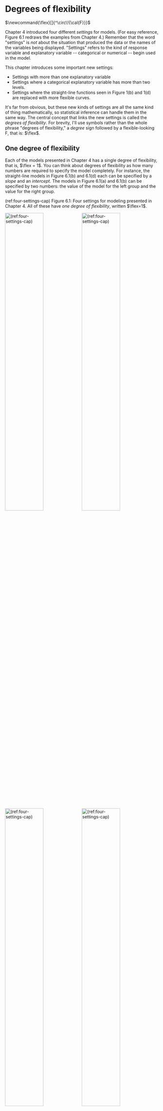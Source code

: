 # Degrees of flexibility



$\newcommand{\flex}[]{^\circ\!{\cal{F}}}$

Chapter 4 introduced four different *settings* for models. (For easy reference, Figure 6.1 redraws the examples from Chapter 4.) Remember that the word "settings" is *not* about the situation that produced  the data or the names of the variables being displayed. "Settings" refers to the kind of response variable and explanatory variable -- categorical or numerical -- begin used in the model.

This chapter introduces some important new settings:

- Settings with more than one explanatory variable
- Settings where a categorical explanatory variable has more than two levels.
- Settings where the straight-line functions seen in Figure 1(b) and 1(d) are replaced with more flexible curves.

It's far from obvious, but these new kinds of settings are all the same kind of thing mathematically, so statistical inference can handle them in the same way. The central concept that links the new settings is called the *degrees of flexibility*.  For brevity, I'll use symbols rather than the whole phrase  "degrees of flexibility," a *degree* sign followed  by  a  flexible-looking F, that is: $\flex$.

## One degree of flexibility

Each of the models presented in Chapter 4 has a single degree of flexibility, that is, $\flex = 1$. You can think about degrees of flexibility as how many numbers are required to specify the model completely. For instance, the straight-line models in Figure 6.1(b) and 6.1(d) each can be specified by a *slope* and an *intercept*. The models in Figure 6.1(a) and 6.1(b) can be specified by two numbers: the value of the model for the left group and the value for the right group.

(ref:four-settings-cap) Figure 6.1: Four settings for modeling presented in Chapter 4. All of  these have *one degree of flexibility*, written $\flex=1$.

<div class="figure" style="text-align: FALSE">
<img src="060-Degrees-of-flexibility_files/figure-html/four-settings-1.png" alt="(ref:four-settings-cap)" width="50%" /><img src="060-Degrees-of-flexibility_files/figure-html/four-settings-2.png" alt="(ref:four-settings-cap)" width="50%" /><img src="060-Degrees-of-flexibility_files/figure-html/four-settings-3.png" alt="(ref:four-settings-cap)" width="50%" /><img src="060-Degrees-of-flexibility_files/figure-html/four-settings-4.png" alt="(ref:four-settings-cap)" width="50%" />
<p class="caption">(ref:four-settings-cap)</p>
</div>

In talking about descriptions of models, rather than using the  word *number*, we use *coefficient*. This is no big deal, but when you see the word *coefficient* you'll have a distinct hint that we are talking about  the shape of a model. And we'll be able to say things like "the *number*  of *coefficients*" to refer to how many coefficients are needed to specify the model.

The degree of flexibility of a model is defined to be the number  of coefficients needed to completely specify the model *minus one*. You might wonder, "Why subtract one from the number of coefficients?" Just a convention. You'll see some justification for it in Chapter 8, *Simple means and proportions*, where we will work with models with *zero degrees of freedom*, which is to say, one coefficient.

## Multiple degrees of flexibility

Let's look at some examples of models where there is more than one degree of freedom. To start, Figure 2 shows a model with two degrees of freedom: $\flex =  2$.

(ref:two-df-cap) Three coefficients are needed to specify the model  values for a model where the 3-level categorical variable `Species` is the explanatory variable.

<div class="figure" style="text-align: FALSE">
<img src="060-Degrees-of-flexibility_files/figure-html/two-df-1.png" alt="(ref:two-df-cap)" width="80%" />
<p class="caption">(ref:two-df-cap)</p>
</div>

The data in Figure 2 are from a classic study involving the differences and similarities among three species of iris plants. The response variable is the flower petal width (quantitative) and the explanatory variable is the species of the plant (categorical). A complete description  of the model would involve three coefficients, one for each of the species of iris. Three coefficients corresponds to $\flex = 2$.

If the explanatory variable had four levels, there would be $\flex=3$, and so on.

There's just a single explanatory variable in Figure 2 (albeit one with three categorical levels). Many models have more  than one explanatory variable. Figure 3 shows an example, where the response variable is height and bother mother's height and child's sex are being used as explanatory variables.

The model in Figure 3 consists of two straight lines. Each line is specified by a slope and an  intercept, meaning that four coefficients are needed. Thus, $\flex=3$.

You may notice that the two lines in Figure 3 have slightly different slopes. Often, modelers try to economize with degrees of flexibility by using the same slope for each line. This would reduce the degrees of freedom to  $\flex = 2$. (The decision of whether to use a common slope or two potentially different slopes is often made using the tools of statistical inference, but we are getting ahead of the story.)


<div class="figure" style="text-align: FALSE">
<img src="060-Degrees-of-flexibility_files/figure-html/mother-plus-sex-1.png" alt="(ref:mother-plus-sex-cap)" width="80%" />
<p class="caption">(ref:mother-plus-sex-cap)</p>
</div>

(ref:mother-plus-sex-cap) Figure 3: A model of height with two explanatory variables: the mother's height and the child's sex. Each  explanatory variable added to a model makes it possible  for  the model more faithfully to reproduce the response variable.

## Covariates

This is a good time to introduce an important concept in statistical modeling. It doesn't have directly to do with the mechanics of statistical inference, but it is critical to interpreting models with multiple explanatory variables.

Often, there is particular interest in the relationship between two variables. Galton's interest was in the relationship  between the parents' height and the child's height. There may be other factors involved in the system -- with height a major factor is the sex of the child, but there could be others such as nutrition,  health, etc.

Common sense suggests holding these other factors constant so that you can look specifically at the single explanatory variable of particular interest. In the 1880s, Galton did this by considering only the heights of boys rather than the heights of all children. Within a few years of Galton's work, statisticians had developed techniques to build models with multiple explanatory variables, like Figure 3, which broadened the notion  of "holding other factors constant" to include accounting for those factors in a model. 

The factors that the modeler wants to hold constant are called *covariates*.  Really this is just a name for an explanatory variable which is not of direct interest to the modeler but which the modeler thinks might be playing a role in the system and can't be ignored.

It takes just the most basic notion of biology to realize that when it comes to the relationship between mother's and child's height another potentially important covariate is the height of the father. Figure 4 shows two such models. The model in 4(a) was constructed to have 3 degrees of freedom; 4(b) has 7 degrees of freedom.

(ref:mother-plus-sex-father-cap) Figure 4. Two models of child's height versus mother's height. Father's height and child's sex are included as explanatory variables. Although father's height is a quantitative variable, the graph shows the model for only three, evenly spaced, discrete values.

<div class="figure" style="text-align: FALSE">
<img src="060-Degrees-of-flexibility_files/figure-html/mother-plus-sex-father-1.png" alt="(ref:mother-plus-sex-father-cap)" width="80%" /><img src="060-Degrees-of-flexibility_files/figure-html/mother-plus-sex-father-2.png" alt="(ref:mother-plus-sex-father-cap)" width="80%" />
<p class="caption">(ref:mother-plus-sex-father-cap)</p>
</div>

Comparing the two models, you might see how a larger $\flex$ corresponds to increased flexibility. 

You might also note from Figure 4 that the model with 8 degrees of freedom  suggests that the taller is that  father, the more influence the mother has on child's height. The methods of statistical inference let us examine whether this claim is actually justified.

## Flexibility, literally

Chapter 5 imagined a contest between two students, Linus and Curly, for the best model. Let's return to that example, but now we'll construct some models that are more  *flexible* than a straight line.

(ref:several-df-cap) Figure 5: (a) a flat model -- zero  degrees of flexibility, $\flex=0$; (b) a straight-line model -- one degree of flexibility,  $\flex = 1$;  (c) a  model with one bend -- two degrees of flexibility, $\flex  = 2$; (d) a model with two bends -- three degrees of flexibility, $\flex = 3$.

<div class="figure" style="text-align: FALSE">
<img src="060-Degrees-of-flexibility_files/figure-html/several-df-1.png" alt="(ref:several-df-cap)" width="50%" /><img src="060-Degrees-of-flexibility_files/figure-html/several-df-2.png" alt="(ref:several-df-cap)" width="50%" /><img src="060-Degrees-of-flexibility_files/figure-html/several-df-3.png" alt="(ref:several-df-cap)" width="50%" /><img src="060-Degrees-of-flexibility_files/figure-html/several-df-4.png" alt="(ref:several-df-cap)" width="50%" />
<p class="caption">(ref:several-df-cap)</p>
</div>

In the models in Figure 5, the degrees of flexibility indicate the shape of  the  function. A flat line  has no degrees of flexibility. A sloped line has one degree  of flexibility. Adding a bend adds another degree of flexibility, so 3 degrees of flexibility corresponds to two bends.

Notice that as the degree  of flexibility goes up, the model function gets closer to  the data points. Correspondingly, the variance of the model values, $v_m$, goes up with increasing degrees of flexibility.

The point of counting degrees of flexibility is to be able to adjust $v_m$ to take into account the intrinsic nature of flexibility to  match more closely the response values. For sufficiently high degrees of flexibility, a model will be able almost perfectly to reproduce the response variable, even when there is *no relationship*  between the response and explanatory variables.

## Degrees of flexibility and freedom

The term "degrees of flexibility" is not at all conventional in statistics. I like "flexibility" because it gets at how curvy and complex and multivariate a model is. Flexibility is about the model itself. But the tradition in statistics is to use a quantity called the "degrees of **freedom**"--often written df--which takes into consideration the sample size $n$.  There is a very close relationship between df and $\flex$:

$$\mbox{df} \equiv n - (1 + \flex) .$$ 
I might just as well have written this book using df instead of $\flex$, but I want to encourage you to think about how much flexibility a model has to help it get close to the data. For me, the sample size $n$ plays a different role, as you'll see in the next chapter.




